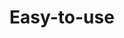 ---
title: "Easy-to-use"
description: "Learn how cookies are used & how information is handled. Read the Privacy Policy for more details."
createdAt: "Mar 23, 2023"
LastEdit: "Mar 23, 2023"
---